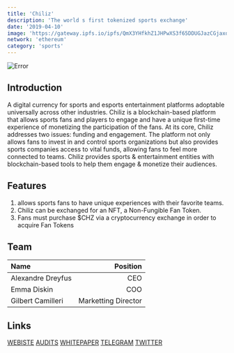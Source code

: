 ```yaml
---
title: 'Chiliz'
description: 'The world s first tokenized sports exchange'
date: '2019-04-10'
image: 'https://gateway.ipfs.io/ipfs/QmX3YHfkhZ1JHPwXS3f65DDUGJazCGjaxd5AhCQ7Kfry1N'
network: 'ethereum'
category: 'sports'
---
```


![Error](https://gateway.ipfs.io/ipfs/QmPXFYF6WFBMWNVhThZJH4ig1aMmoLXJSCcnu6vqb1X1GL)

## Introduction
A digital currency for sports and esports entertainment platforms adoptable universally across other industries. Chiliz is a blockchain-based platform that allows sports fans and players to engage and have a unique first-time experience of monetizing the participation of the fans. At its core, Chiliz addresses two issues: funding and engagement. The platform not only allows fans to invest in and control sports organizations but also provides sports companies access to vital funds, allowing fans to feel more connected to teams.  Chiliz provides sports & entertainment entities with blockchain-based tools to help them engage & monetize their audiences.



## Features 
1. allows sports fans to have unique experiences with their favorite teams.
2.  Chiliz can be exchanged for an NFT, a Non-Fungible Fan Token.
3.  Fans must purchase $CHZ via a cryptocurrency exchange in order to acquire Fan Tokens

## Team

| Name  |  Position |
|:---|---:|
|Alexandre Dreyfus | CEO |
|Emma Diskin| COO |
|Gilbert Camilleri | Marketting Director|


## Links

[WEBISTE](https://www.chiliz.com)
[AUDITS](https://www.certik.com/projects/chiliz)
[WHITEPAPER](https://whitepaper.io/document/522/chiliz-whitepaper)
[TELEGRAM](https://t.me/chiliz_io)
[TWITTER](https://twitter.com/chiliz)
